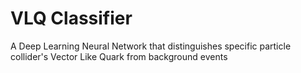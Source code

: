 # VLQ Classifier 
A Deep Learning Neural Network that distinguishes specific particle collider's Vector Like Quark from background events 
